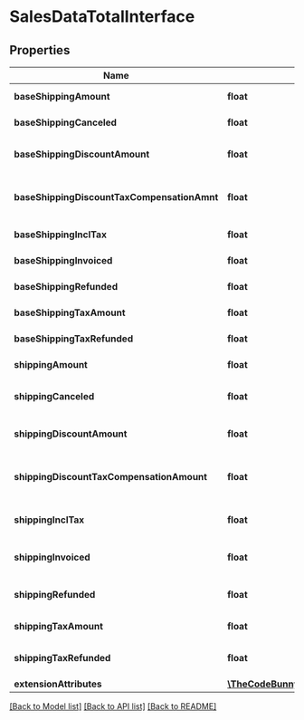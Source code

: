 # SalesDataTotalInterface

## Properties
Name | Type | Description | Notes
------------ | ------------- | ------------- | -------------
**baseShippingAmount** | **float** | Base shipping amount. | [optional] 
**baseShippingCanceled** | **float** | Base shipping canceled. | [optional] 
**baseShippingDiscountAmount** | **float** | Base shipping discount amount. | [optional] 
**baseShippingDiscountTaxCompensationAmnt** | **float** | Base shipping discount tax compensation amount. | [optional] 
**baseShippingInclTax** | **float** | Base shipping including tax. | [optional] 
**baseShippingInvoiced** | **float** | Base shipping invoiced. | [optional] 
**baseShippingRefunded** | **float** | Base shipping refunded. | [optional] 
**baseShippingTaxAmount** | **float** | Base shipping tax amount. | [optional] 
**baseShippingTaxRefunded** | **float** | Base shipping tax refunded. | [optional] 
**shippingAmount** | **float** | Shipping amount. | [optional] 
**shippingCanceled** | **float** | Shipping canceled amount. | [optional] 
**shippingDiscountAmount** | **float** | Shipping discount amount. | [optional] 
**shippingDiscountTaxCompensationAmount** | **float** | Shipping discount tax compensation amount. | [optional] 
**shippingInclTax** | **float** | Shipping including tax amount. | [optional] 
**shippingInvoiced** | **float** | Shipping invoiced amount. | [optional] 
**shippingRefunded** | **float** | Shipping refunded amount. | [optional] 
**shippingTaxAmount** | **float** | Shipping tax amount. | [optional] 
**shippingTaxRefunded** | **float** | Shipping tax refunded amount. | [optional] 
**extensionAttributes** | [**\TheCodeBunny\Magento2Api\Model\SalesDataTotalExtensionInterface**](SalesDataTotalExtensionInterface.md) |  | [optional] 

[[Back to Model list]](../README.md#documentation-for-models) [[Back to API list]](../README.md#documentation-for-api-endpoints) [[Back to README]](../README.md)


